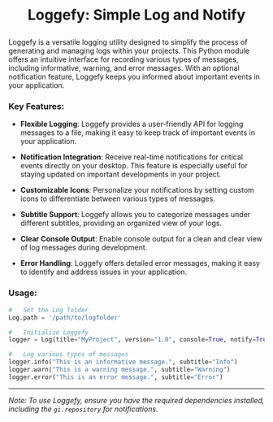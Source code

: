 # <p align="center">Loggefy: Simple Log and Notify</p>

Loggefy is a versatile logging utility designed to simplify the process of generating and managing logs within your projects. This Python module offers an intuitive interface for recording various types of messages, including informative, warning, and error messages. With an optional notification feature, Loggefy keeps you informed about important events in your application.

### Key Features:

- **Flexible Logging**: Loggefy provides a user-friendly API for logging messages to a file, making it easy to keep track of important events in your application.

- **Notification Integration**: Receive real-time notifications for critical events directly on your desktop. This feature is especially useful for staying updated on important developments in your project.

- **Customizable Icons**: Personalize your notifications by setting custom icons to differentiate between various types of messages.

- **Subtitle Support**: Loggefy allows you to categorize messages under different subtitles, providing an organized view of your logs.

- **Clear Console Output**: Enable console output for a clean and clear view of log messages during development.

- **Error Handling**: Loggefy offers detailed error messages, making it easy to identify and address issues in your application.

### Usage:

```python
#   Set the Log folder
Log.path = '/path/to/logfolder'

#   Initialize Loggefy
logger = Log(title="MyProject", version="1.0", console=True, notify=True)

#   Log various types of messages
logger.info("This is an informative message.", subtitle="Info")
logger.warn("This is a warning message.", subtitle="Warning")
logger.error("This is an error message.", subtitle="Error")
```
---

*Note: To use Loggefy, ensure you have the required dependencies installed, including the `gi.repository` for notifications.*
